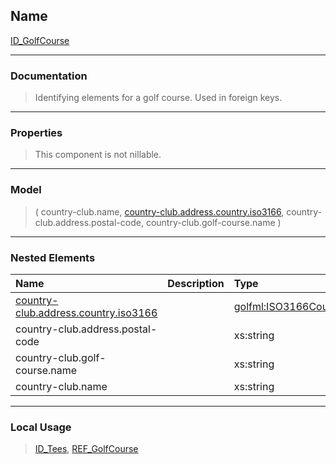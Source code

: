 ## Name ##

[ID\_GolfCourse](GID_GolfCourse.md)

---


### Documentation ###


> Identifying elements for a golf course. Used in foreign keys.


---



### Properties ###

> This component is not nillable.

---


### Model ###

> ( country-club.name, [country-club.address.country.iso3166](SISO3166CountryCodeEnum.md), country-club.address.postal-code, country-club.golf-course.name   )

---


### Nested Elements ###

| **Name** | **Description** | **Type** |
|:---------|:----------------|:---------|
| [country-club.address.country.iso3166](SISO3166CountryCodeEnum.md) |                 | [golfml:ISO3166CountryCodeEnum](SISO3166CountryCodeEnum.md) |
| country-club.address.postal-code |                 | xs:string |
| country-club.golf-course.name |                 | xs:string |
| country-club.name |                 | xs:string |


---


### Local Usage ###
> [ID\_Tees](GID_Tees.md), [REF\_GolfCourse](CREF_GolfCourse.md)